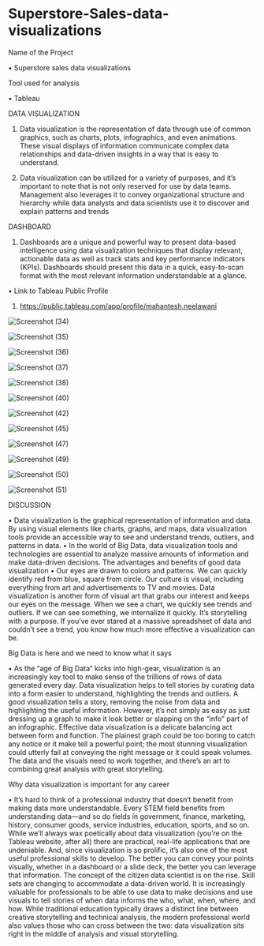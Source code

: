 # Superstore-Sales-data-visualizations

Name of the Project

•	Superstore sales data visualizations

Tool used for analysis 

•	Tableau 

DATA VISUALIZATION

1.	Data visualization is the representation of data through use of common graphics, such as charts, plots, infographics, and even animations. 
These visual displays of information communicate complex data relationships and data-driven insights in a way that is easy to understand.

2.	Data visualization can be utilized for a variety of purposes, and it’s important to note that is not only reserved for use by data teams. 
Management also leverages it to convey organizational structure and hierarchy while data analysts and data scientists use it to discover and explain patterns and trends

DASHBOARD

1.	Dashboards are a unique and powerful way to present data-based intelligence using data visualization techniques that display relevant, actionable data as well as track stats and key performance indicators (KPIs). Dashboards should present this data in a quick, easy-to-scan format with the most relevant information understandable at a glance.

•	Link to Tableau Public Profile

1.	https://public.tableau.com/app/profile/mahantesh.neelawani

![Screenshot (34)](https://user-images.githubusercontent.com/111371078/185377275-a64e9b54-6e4c-4f8e-9c62-5bb528f2881c.png)

![Screenshot (35)](https://user-images.githubusercontent.com/111371078/185377287-260fb4ec-77b2-451b-86d3-34719a2231f4.png)

![Screenshot (36)](https://user-images.githubusercontent.com/111371078/185377308-d0fcbd26-3dc5-42f7-9915-41ade9978f34.png)

![Screenshot (37)](https://user-images.githubusercontent.com/111371078/185377333-8db392ab-688d-420e-81a6-984f7113eba8.png)

![Screenshot (38)](https://user-images.githubusercontent.com/111371078/185377353-5ebc61d3-be1e-49d5-b4b9-eea772e98ff9.png)

![Screenshot (40)](https://user-images.githubusercontent.com/111371078/185377380-80754e34-50f5-43ed-b82a-db81101bc696.png)

![Screenshot (42)](https://user-images.githubusercontent.com/111371078/185377402-4792e4ca-d376-405f-9c3a-0e650a4cb42a.png)

![Screenshot (45)](https://user-images.githubusercontent.com/111371078/185377436-e7f60de9-b732-4894-9f37-a72e6cf62238.png)

![Screenshot (47)](https://user-images.githubusercontent.com/111371078/185377456-32a741f5-cb12-4278-a762-40fb6cbcc879.png)

![Screenshot (49)](https://user-images.githubusercontent.com/111371078/185377485-d0114548-fe30-4990-ae63-f1353df22343.png)

![Screenshot (50)](https://user-images.githubusercontent.com/111371078/185377513-d5520ea4-6edc-4b40-84a1-8e92c5c63908.png)

![Screenshot (51)](https://user-images.githubusercontent.com/111371078/185377528-1474dc75-af5b-4582-a916-fb9f6ec8ab65.png)

DISCUSSION

•	Data visualization is the graphical representation of information and data. By using visual elements like charts, graphs, and maps, data visualization tools provide an accessible way to see and understand trends, outliers, and patterns in data.
•	In the world of Big Data, data visualization tools and technologies are essential to analyze massive amounts of information and make data-driven decisions.
The advantages and benefits of good data visualization
•	Our eyes are drawn to colors and patterns. We can quickly identify red from blue, square from circle. Our culture is visual, including everything from art and advertisements to TV and movies. Data visualization is another form of visual art that grabs our interest and keeps our eyes on the message. When we see a chart, we quickly see trends and outliers. If we can see something, we internalize it quickly. It’s storytelling with a purpose. If you’ve ever stared at a massive spreadsheet of data and couldn’t see a trend, you know how much more effective a visualization can be.

Big Data is here and we need to know what it says

•	As the “age of Big Data” kicks into high-gear, visualization is an increasingly key tool to make sense of the trillions of rows of data generated every day. Data visualization helps to tell stories by curating data into a form easier to understand, highlighting the trends and outliers. A good visualization tells a story, removing the noise from data and highlighting the useful information. However, it’s not simply as easy as just dressing up a graph to make it look better or slapping on the “info” part of an infographic. Effective data visualization is a delicate balancing act between form and function. The plainest graph could be too boring to catch any notice or it make tell a powerful point; the most stunning visualization could utterly fail at conveying the right message or it could speak volumes. The data and the visuals need to work together, and there’s an art to combining great analysis with great storytelling.

Why data visualization is important for any career

•	It’s hard to think of a professional industry that doesn’t benefit from making data more understandable. Every STEM field benefits from understanding data—and so do fields in government, finance, marketing, history, consumer goods, service industries, education, sports, and so on. While we’ll always wax poetically about data visualization (you’re on the Tableau website, after all) there are practical, real-life applications that are undeniable. And, since visualization is so prolific, it’s also one of the most useful professional skills to develop. The better you can convey your points visually, whether in a dashboard or a slide deck, the better you can leverage that information. The concept of the citizen data scientist is on the rise. Skill sets are changing to accommodate a data-driven world. It is increasingly valuable for professionals to be able to use data to make decisions and use visuals to tell stories of when data informs the who, what, when, where, and how. While traditional education typically draws a distinct line between creative storytelling and technical analysis, the modern professional world also values those who can cross between the two: data visualization sits right in the middle of analysis and visual storytelling.

